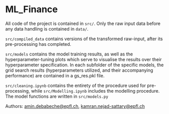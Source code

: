 # ML_Finance

All code of the project is contained in `src/`. Only the raw input data before any data handling is contained in `data/`.

`src/compiled_data` contains versions of the transformed raw-input, after its pre-processing has completed.

`src/models` contains the model training results, as well as the hyperparameter-tuning plots which serve to visualise the results over their hyperparameter specification. In each subfolder of the specific models, the grid search results (hyperparameters utilized, and their accompanying performance) are contained in a gs_res.pkl file.

`src/cleaning.ipynb` contains the entirety of the procedure used for pre-processing, while `src/Modelling.ipynb` includes the modelling procedure. The model functions are written in `src/models.py`

Authors: amin.debabeche@epfl.ch, kamran.nejad-sattary@epfl.ch